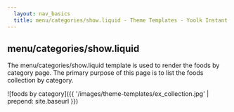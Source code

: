 ```yaml
---
  layout: nav_basics
  title: menu/categories/show.liquid - Theme Templates - Yoolk Instant Website Themes
---
```


<h2 class="section-title">menu/categories/show.liquid</h2>

The menu/categories/show.liquid template is used to render the foods by category page. The primary purpose of this page is to list the foods collection by category.

![foods by category]({{ '/images/theme-templates/ex_collection.jpg' | prepend: site.baseurl }})
